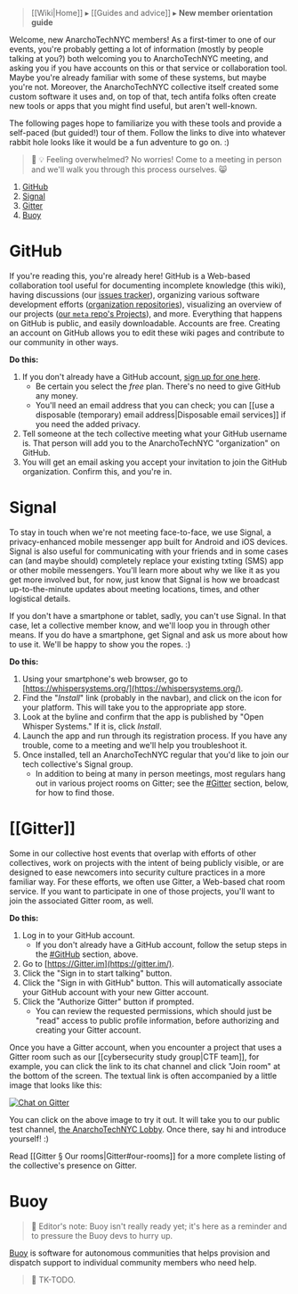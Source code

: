 > [[Wiki|Home]] ▸ [[Guides and advice]] ▸ **New member orientation guide**

Welcome, new AnarchoTechNYC members! As a first-timer to one of our events, you're probably getting a lot of information (mostly by people talking at you?) both welcoming you to AnarchoTechNYC meeting, and asking you if you have accounts on this or that service or collaboration tool. Maybe you're already familiar with some of these systems, but maybe you're not. Moreover, the AnarchoTechNYC collective itself created some custom software it uses and, on top of that, tech antifa folks often create new tools or apps that you might find useful, but aren't well-known.

The following pages hope to familiarize you with these tools and provide a self-paced (but guided!) tour of them. Follow the links to dive into whatever rabbit hole looks like it would be a fun adventure to go on. :)

> 🔰 💡 Feeling overwhelmed? No worries! Come to a meeting in person and we'll walk you through this process ourselves. 😸

1. [GitHub](#github)
1. [Signal](#signal)
1. [Gitter](#gitter)
1. [Buoy](#buoy)

# GitHub

If you're reading this, you're already here! GitHub is a Web-based collaboration tool useful for documenting incomplete knowledge (this wiki), having discussions (our [issues tracker](https://github.com/AnarchoTechNYC/meta/issues)), organizing various software development efforts ([organization repositories](https://github.com/AnarchoTechNYC)), visualizing an overview of our projects ([our `meta` repo's Projects](https://github.com/AnarchoTechNYC/meta/projects)), and more. Everything that happens on GitHub is public, and easily downloadable. Accounts are free. Creating an account on GitHub allows you to edit these wiki pages and contribute to our community in other ways.

**Do this:**

1. If you don't already have a GitHub account, [sign up for one here](https://github.com/join).
    * Be certain you select the *free* plan. There's no need to give GitHub any money.
    * You'll need an email address that you can check; you can [[use a disposable (temporary) email address|Disposable email services]] if you need the added privacy.
1. Tell someone at the tech collective meeting what your GitHub username is. That person will add you to the AnarchoTechNYC "organization" on GitHub.
1. You will get an email asking you accept your invitation to join the GitHub organization. Confirm this, and you're in.

# Signal

To stay in touch when we're not meeting face-to-face, we use Signal, a privacy-enhanced mobile messenger app built for Android and iOS devices. Signal is also useful for communicating with your friends and in some cases can (and maybe should) completely replace your existing txting (SMS) app or other mobile messengers. You'll learn more about why we like it as you get more involved but, for now, just know that Signal is how we broadcast up-to-the-minute updates about meeting locations, times, and other logistical details.

If you don't have a smartphone or tablet, sadly, you can't use Signal. In that case, let a collective member know, and we'll loop you in through other means. If you do have a smartphone, get Signal and ask us more about how to use it. We'll be happy to show you the ropes. :)

**Do this:**

1. Using your smartphone's web browser, go to [https://whispersystems.org/](https://whispersystems.org/).
1. Find the "*Install*" link (probably in the navbar), and click on the icon for your platform. This will take you to the appropriate app store.
1. Look at the byline and confirm that the app is published by "Open Whisper Systems." If it is, click *Install*.
1. Launch the app and run through its registration process. If you have any trouble, come to a meeting and we'll help you troubleshoot it.
1. Once installed, tell an AnarchoTechNYC regular that you'd like to join our tech collective's Signal group.
    * In addition to being at many in person meetings, most regulars hang out in various project rooms on Gitter; see the [#Gitter](#gitter) section, below, for how to find those.

# [[Gitter]]

Some in our collective host events that overlap with efforts of other collectives, work on projects with the intent of being publicly visible, or are designed to ease newcomers into security culture practices in a more familiar way. For these efforts, we often use Gitter, a Web-based chat room service. If you want to participate in one of those projects, you'll want to join the associated Gitter room, as well.

**Do this:**

1. Log in to your GitHub account.
    * If you don't already have a GitHub account, follow the setup steps in the [#GitHub](#github) section, above.
1. Go to [https://Gitter.im](https://gitter.im/).
1. Click the "Sign in to start talking" button.
1. Click the "Sign in with GitHub" button. This will automatically associate your GitHub account with your new Gitter account.
1. Click the "Authorize Gitter" button if prompted.
    * You can review the requested permissions, which should just be "read" access to public profile information, before authorizing and creating your Gitter account.

Once you have a Gitter account, when you encounter a project that uses a Gitter room such as our [[cybersecurity study group|CTF team]], for example, you can click the link to its chat channel and click "Join room" at the bottom of the screen. The textual link is often accompanied by a little image that looks like this:

[![Chat on Gitter](https://badges.gitter.im/AnarchoTechNYC/Lobby.svg)](https://gitter.im/AnarchoTechNYC/Lobby)

You can click on the above image to try it out. It will take you to our public test channel, [the AnarchoTechNYC Lobby](https://gitter.im/AnarchoTechNYC/Lobby). Once there, say hi and introduce yourself! :)

Read [[Gitter § Our rooms|Gitter#our-rooms]] for a more complete listing of the collective's presence on Gitter.

# Buoy

> 📝 Editor's note: Buoy isn't really ready yet; it's here as a reminder and to pressure the Buoy devs to hurry up.

[Buoy](https://betterangels.github.io/buoy/) is software for autonomous communities that helps provision and dispatch support to individual community members who need help.

> 🚧 TK-TODO.